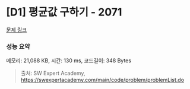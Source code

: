 # [D1] 평균값 구하기 - 2071 

[문제 링크](https://swexpertacademy.com/main/code/problem/problemDetail.do?contestProbId=AV5QRnJqA5cDFAUq) 

### 성능 요약

메모리: 21,088 KB, 시간: 130 ms, 코드길이: 348 Bytes



> 출처: SW Expert Academy, https://swexpertacademy.com/main/code/problem/problemList.do